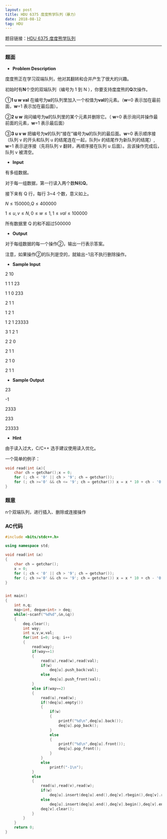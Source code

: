 ```yaml
---
layout: post
title: HDU 6375 度度熊学队列（暴力）
date: 2018-08-12 
tag: HDU
---
```


题目链接：[HDU 6375 度度熊学队列](http://acm.hdu.edu.cn/showproblem.php?pid=6375)

-------------------
### 题面
* **Problem Description**

度度熊正在学习双端队列，他对其翻转和合并产生了很大的兴趣。

初始时有**N**个空的双端队列（编号为 1 到 N ），你要支持度度熊的**Q**次操作。

①**1 u w val** 在编号为**u**的队列里加入一个权值为**val**的元素。（**w**=0 表示加在最前面，**w**=1 表示加在最后面）。

②**2 u w** 询问编号为**u**的队列里的某个元素并删除它。（ **w**=0 表示询问并操作最前面的元素，**w**=1 表示最后面）

③**3 u v w** 把编号为**v**的队列“接在”编号为**u**的队列的最后面。**w**=0 表示顺序接（队列 v 的开头和队列 u 的结尾连在一起，队列v 的结尾作为新队列的结尾）, **w**=1 表示逆序接（先将队列 v 翻转，再顺序接在队列 u 后面）。且该操作完成后，队列 v 被清空。 

* **Input**

有多组数据。

对于每一组数据，第一行读入两个数**N**和**Q**。

接下来有 Q 行，每行 3~4 个数，意义如上。

$N≤150000$,$Q≤400000$

$1≤u,v≤N,0≤w≤1,1≤val≤100000$

所有数据里 Q 的和不超过500000

* **Output**

对于每组数据的每一个操作②，输出一行表示答案。

注意，如果操作②的队列是空的，就输出−1且不执行删除操作。

* **Sample Input**

2 10

1 1 1 23

1 1 0 233

2 1 1 

1 2 1 

1 2 1 23333

3 1 2 1

2 2 0

2 1 1

2 1 0

2 1 1

* **Sample Output**

23

-1

2333

233

23333

* **Hint**

由于读入过大，C/C++ 选手建议使用读入优化。

一个简单的例子：
``` c++
void read(int &x){
	char ch = getchar();x = 0;
	for (; ch < '0' || ch > '9'; ch = getchar());
	for (; ch >='0' && ch <= '9'; ch = getchar()) x = x * 10 + ch - '0';
}
```

### 题意

n个双端队列，进行插入、删除或连接操作 

### AC代码
``` c++
#include <bits/stdc++.h>

using namespace std;

void read(int &x)
{
    char ch = getchar();
    x = 0;
    for (; ch < '0' || ch > '9'; ch = getchar());
    for (; ch >='0' && ch <= '9'; ch = getchar()) x = x * 10 + ch - '0';
}


int main()
{
    int n,q;
    map<int, deque<int> > deq;
    while(~scanf("%d%d",&n,&q))
    {
        deq.clear();
        int way;
        int u,v,w,val;
        for(int i=0; i<q; i++)
        {
            read(way);
            if(way==1)
            {
                read(u),read(w),read(val);
                if(w)
                    deq[u].push_back(val);
                else
                    deq[u].push_front(val);
            }
            else if(way==2)
            {
                read(u),read(w);
                if(!deq[u].empty())
                {
                    if(w)
                    {
                        printf("%d\n",deq[u].back());
                        deq[u].pop_back();
                    }
                    else
                    {
                        printf("%d\n",deq[u].front());
                        deq[u].pop_front();
                    }
                }
                else
                    printf("-1\n");
            }
            else
            {
                read(u),read(v),read(w);
                if(w)
                    deq[u].insert(deq[u].end(),deq[v].rbegin(),deq[v].rend());
                else
                    deq[u].insert(deq[u].end(),deq[v].begin(),deq[v].end());
                deq[v].clear();
            }
        }
    }
    return 0;
}
```
